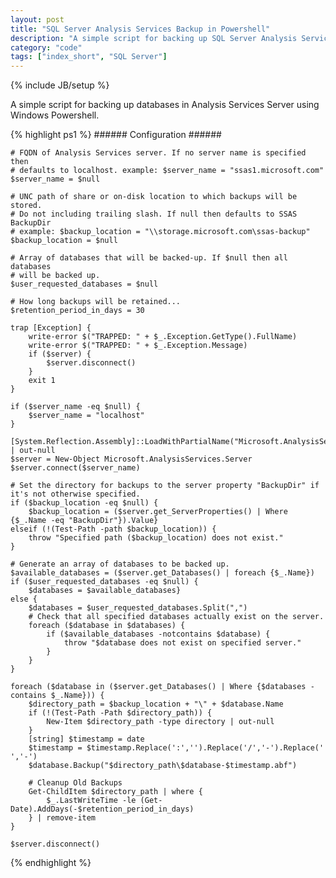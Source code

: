 ```yaml
---
layout: post
title: "SQL Server Analysis Services Backup in Powershell"
description: "A simple script for backing up SQL Server Analysis Services Backup in Powershell"
category: "code"
tags: ["index_short", "SQL Server"]
---
```

{% include JB/setup %}

A simple script for backing up databases in Analysis Services Server using Windows Powershell.

{% highlight ps1 %}
	###### Configuration ######

	# FQDN of Analysis Services server. If no server name is specified then
	# defaults to localhost. example: $server_name = "ssas1.microsoft.com"
	$server_name = $null

	# UNC path of share or on-disk location to which backups will be stored.
	# Do not including trailing slash. If null then defaults to SSAS BackupDir 
	# example: $backup_location = "\\storage.microsoft.com\ssas-backup"
	$backup_location = $null

	# Array of databases that will be backed-up. If $null then all databases
	# will be backed up.
	$user_requested_databases = $null

	# How long backups will be retained...
	$retention_period_in_days = 30

	trap [Exception] {
	    write-error $("TRAPPED: " + $_.Exception.GetType().FullName) 
	    write-error $("TRAPPED: " + $_.Exception.Message)
	    if ($server) {
	        $server.disconnect()
	    }
	    exit 1
	}

	if ($server_name -eq $null) {
	    $server_name = "localhost"
	}

	[System.Reflection.Assembly]::LoadWithPartialName("Microsoft.AnalysisServices") | out-null
	$server = New-Object Microsoft.AnalysisServices.Server
	$server.connect($server_name)

	# Set the directory for backups to the server property "BackupDir" if it's not otherwise specified. 
	if ($backup_location -eq $null) { 
	    $backup_location = ($server.get_ServerProperties() | Where {$_.Name -eq "BackupDir"}).Value}
	elseif (!(Test-Path -path $backup_location)) {
	    throw "Specified path ($backup_location) does not exist."
	}

	# Generate an array of databases to be backed up.
	$available_databases = ($server.get_Databases() | foreach {$_.Name})
	if ($user_requested_databases -eq $null) {
	    $databases = $available_databases}
	else {
	    $databases = $user_requested_databases.Split(",")
	    # Check that all specified databases actually exist on the server.
	    foreach ($database in $databases) {
	        if ($available_databases -notcontains $database) {
	            throw "$database does not exist on specified server."
	        }
	    }
	}

	foreach ($database in ($server.get_Databases() | Where {$databases -contains $_.Name})) {
	    $directory_path = $backup_location + "\" + $database.Name
	    if (!(Test-Path -Path $directory_path)) {
	        New-Item $directory_path -type directory | out-null
	    }
	    [string] $timestamp = date
	    $timestamp = $timestamp.Replace(':','').Replace('/','-').Replace(' ','-')
	    $database.Backup("$directory_path\$database-$timestamp.abf")

	    # Cleanup Old Backups
	    Get-ChildItem $directory_path | where { 
	        $_.LastWriteTime -le (Get-Date).AddDays(-$retention_period_in_days)
	    } | remove-item
	}

	$server.disconnect()
{% endhighlight %}